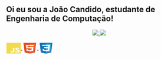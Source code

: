 ## Oi eu sou a João Candido, estudante de Engenharia de Computação!
<div align="center">
  <a href="https://github.com/joaobcandido">
  <img height="45em" src="https://github-readme-stats.vercel.app/api?username=joaobcandido&show_icons=true&theme=dracula&include_all_commits=true&count_private=true"/>
  <img height="45em" src="https://github-readme-stats.vercel.app/api/top-langs/?username=joaobcandido&layout=compact&langs_count=7&theme=dracula"/>
</div>


<div style="display: inline_block "><br>

  <img align="center" alt="Js" height="30" width="40" src="https://raw.githubusercontent.com/devicons/devicon/master/icons/javascript/javascript-plain.svg">
  
 
  
  
  <img align="center" alt="HTML" height="30" width="40" src="https://raw.githubusercontent.com/devicons/devicon/master/icons/html5/html5-original.svg">
  
  <img align="center" alt="CSS" height="30" width="40" src="https://raw.githubusercontent.com/devicons/devicon/master/icons/css3/css3-original.svg">
  
  
  
  
</div>
  
  ##
 

